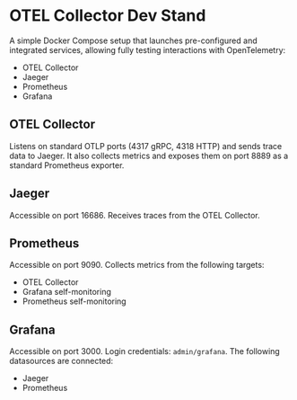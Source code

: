 # OTEL Collector Dev Stand
A simple Docker Compose setup that launches pre-configured and integrated services, allowing fully testing interactions with OpenTelemetry:
- OTEL Collector
- Jaeger
- Prometheus
- Grafana

## OTEL Collector
Listens on standard OTLP ports (4317 gRPC, 4318 HTTP) and sends trace data to Jaeger. It also collects metrics and exposes them on port 8889 as a standard Prometheus exporter.

## Jaeger
Accessible on port 16686. Receives traces from the OTEL Collector.

## Prometheus
Accessible on port 9090.
Collects metrics from the following targets:
- OTEL Collector
- Grafana self-monitoring
- Prometheus self-monitoring

## Grafana
Accessible on port 3000.
Login credentials: `admin/grafana`.
The following datasources are connected:
- Jaeger
- Prometheus